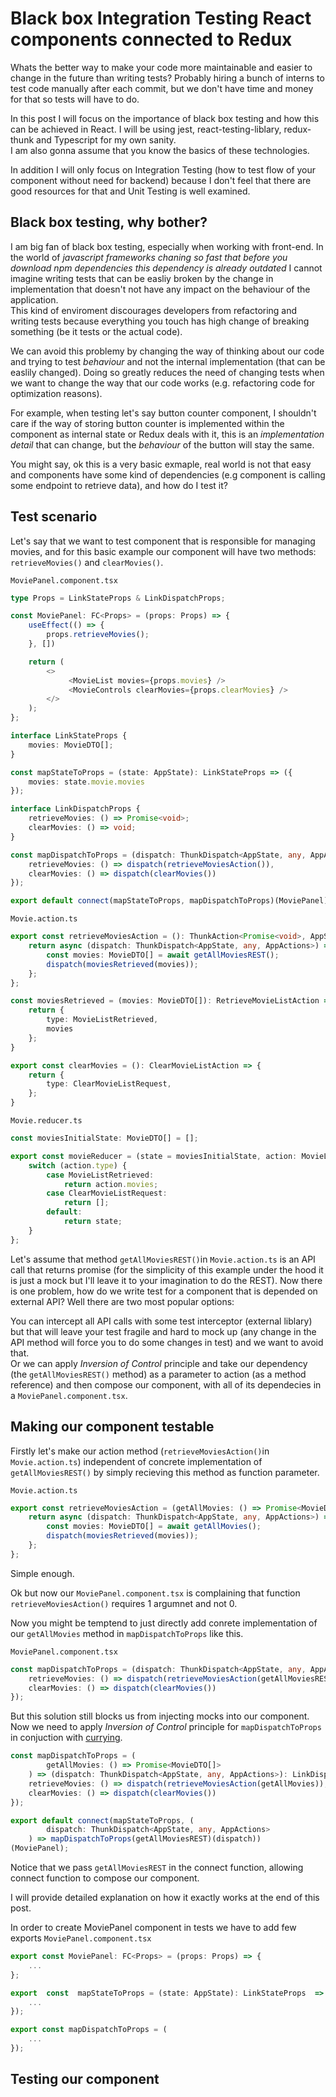 

# Black box Integration Testing React components connected to Redux

Whats the better way to make your code more maintainable and easier to change in the future than writing tests?
Probably hiring a bunch of interns to test code manually after each commit, but we don't have time and money for that so tests will have to do.

In this post I will focus on the importance of black box testing and how this can be achieved  in React.
I will be using jest, react-testing-liblary, redux-thunk and Typescript for my own sanity.</br>
I am also gonna assume that you know the basics of these technologies.

In addition I will only focus on Integration Testing (how to test flow of your component without need for backend) because I don't feel that there are good resources for that and Unit Testing is well examined.

## Black box testing, why bother?

I am big fan of black box testing, especially when working with front-end. In the world of <i>javascript frameworks chaning so fast that before you download npm dependencies this dependency is already outdated</i> I cannot imagine writing tests that can be easliy broken by the change in implementation that doesn't not have any impact on the behaviour of the application. </br>
This kind of enviroment discourages developers from refactoring and writing tests because everything you touch has high change of breaking something (be it tests or the actual code).

We can avoid this problemy by changing the way of thinking about our code and trying to test <i> behaviour </i> and not the internal implementation (that can be easlily changed). Doing so greatly reduces the need of changing tests when we want to change the way that our code works (e.g. refactoring code for optimization reasons).

For example, when testing let's say button counter component, I shouldn't care if the way of storing button counter is implemented within the component as internal state or Redux deals with it, this is an <i>implementation detail</i> that can change, but the <i> behaviour </i> of the button will stay the same.

You might say, ok this is a very basic exmaple, real world is not that easy and components have some kind of dependencies (e.g component is calling some endpoint to retrieve data), and how do I test it?

## Test scenario

Let's say that we want to test component that is responsible for managing movies, and for this basic example our component will have two methods: ``retrieveMovies()`` and ``clearMovies()``.

 `MoviePanel.component.tsx`
```` typescript
type Props = LinkStateProps & LinkDispatchProps;

const MoviePanel: FC<Props> = (props: Props) => {
    useEffect(() => {
        props.retrieveMovies();
    }, [])

    return (
        <>
             <MovieList movies={props.movies} />
             <MovieControls clearMovies={props.clearMovies} />
        </>
    );
};

interface LinkStateProps {
    movies: MovieDTO[];
}

const mapStateToProps = (state: AppState): LinkStateProps => ({
    movies: state.movie.movies
});

interface LinkDispatchProps {
    retrieveMovies: () => Promise<void>;
    clearMovies: () => void;
}

const mapDispatchToProps = (dispatch: ThunkDispatch<AppState, any, AppActions>): LinkDispatchProps => ({
    retrieveMovies: () => dispatch(retrieveMoviesAction()),
    clearMovies: () => dispatch(clearMovies())
});

export default connect(mapStateToProps, mapDispatchToProps)(MoviePanel);
````

 `Movie.action.ts`
```` typescript
export const retrieveMoviesAction = (): ThunkAction<Promise<void>, AppState, undefined, AppActions> => {
    return async (dispatch: ThunkDispatch<AppState, any, AppActions>) => {
        const movies: MovieDTO[] = await getAllMoviesREST();
        dispatch(moviesRetrieved(movies));
    };
};

const moviesRetrieved = (movies: MovieDTO[]): RetrieveMovieListAction => {
    return {
        type: MovieListRetrieved,
        movies
    };
}

export const clearMovies = (): ClearMovieListAction => {
    return {
        type: ClearMovieListRequest,
    };
}

````

 `Movie.reducer.ts`
```` typescript
const moviesInitialState: MovieDTO[] = [];

export const movieReducer = (state = moviesInitialState, action: MovieListActionTypes): MovieDTO[] => {
    switch (action.type) {
        case MovieListRetrieved:
            return action.movies;
        case ClearMovieListRequest:
            return [];
        default:
            return state;
    }
};
````

Let's assume that method `getAllMoviesREST()`in  `Movie.action.ts` is an API call that returns promise  (for the simplicity of this example under the hood it is just a mock but I'll leave it to your imagination to do the REST).
Now there is one problem, how do we write test for a component that is depended on external API?
Well there are two most popular options:

You can intercept all API calls with some test interceptor (external liblary) but that will leave your test fragile and hard to mock up (any change in the API method will force you to do some changes in test) and we want to avoid that. </br>
Or we can apply <i>Inversion of Control</i> principle and take our dependency (the `getAllMoviesREST()` method) as a parameter to action (as a method reference) and then compose our component, with all of its dependecies in a  `MoviePanel.component.tsx`.

## Making our component testable
Firstly let's make our action method (`retrieveMoviesAction()`in  `Movie.action.ts`) independent of concrete implementation of `getAllMoviesREST()` by simply recieving this method as function parameter.

 `Movie.action.ts`
````typescript 
export const retrieveMoviesAction = (getAllMovies: () => Promise<MovieDTO[]>): ThunkAction<Promise<void>, AppState, undefined, AppActions> => {
    return async (dispatch: ThunkDispatch<AppState, any, AppActions>) => {
        const movies: MovieDTO[] = await getAllMovies();
        dispatch(moviesRetrieved(movies));
    };
};
````
Simple enough.

Ok but now our  `MoviePanel.component.tsx` is complaining that function `retrieveMoviesAction()` requires 1 argumnet and not 0.

Now you might be temptend to just directly add conrete implementation of our `getAllMovies` method in `mapDispatchToProps` like this.

 `MoviePanel.component.tsx`
````typescript 
const mapDispatchToProps = (dispatch: ThunkDispatch<AppState, any, AppActions>): LinkDispatchProps => ({
    retrieveMovies: () => dispatch(retrieveMoviesAction(getAllMoviesREST)),
    clearMovies: () => dispatch(clearMovies())
});
````

But this solution still blocks us from injecting mocks into our component. </br>
Now we need to apply <i>Inversion of Control</i> principle for `mapDispatchToProps` in conjuction with <a href="https://blog.bitsrc.io/understanding-currying-in-javascript-ceb2188c339" target="_blank">currying</a>.

````typescript 
const mapDispatchToProps = (
        getAllMovies: () => Promise<MovieDTO[]>
    ) => (dispatch: ThunkDispatch<AppState, any, AppActions>): LinkDispatchProps => ({
    retrieveMovies: () => dispatch(retrieveMoviesAction(getAllMovies)),
    clearMovies: () => dispatch(clearMovies())
});

export default connect(mapStateToProps, (
        dispatch: ThunkDispatch<AppState, any, AppActions>
    ) => mapDispatchToProps(getAllMoviesREST)(dispatch))
(MoviePanel);
````

Notice that we pass `getAllMoviesREST` in the connect function, allowing connect function to compose our component.

I will provide detailed explanation on how it exactly works at the end of this post.

In order to create MoviePanel component in tests we have to add few exports
 `MoviePanel.component.tsx`
````typescript 
export const MoviePanel: FC<Props> = (props: Props) => {
	...
};
````
````typescript 
export  const  mapStateToProps = (state: AppState): LinkStateProps  => ({
	...
});
````
````typescript 
export const mapDispatchToProps = (
	...
});
````
## Testing our component
